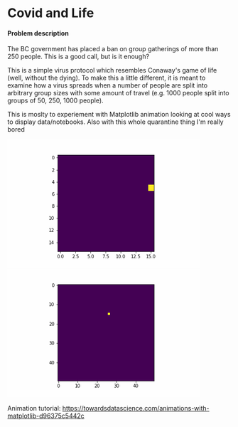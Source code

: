 # Covid and Life 

#### Problem description 
The BC government has placed a ban on group gatherings of more than 250 people. This is a good call, but is it enough?

This is a simple virus protocol which resembles Conaway's game of life (well, without the dying). 
To make this a little different, it is meant to examine how a virus spreads when a number of people are split into arbitrary group sizes with some amount of travel (e.g. 1000 people split into groups of 50, 250, 1000 people). 

This is moslty to experiement with Matplotlib animation looking at cool ways to display data/notebooks. 
Also with this whole quarantine thing I'm really bored

![Example](https://github.com/TyKeeling/life-covid/blob/master/animations/animate5.gif)
![Example](https://github.com/TyKeeling/life-covid/blob/master/animations/animate2.gif)


Animation tutorial:
https://towardsdatascience.com/animations-with-matplotlib-d96375c5442c